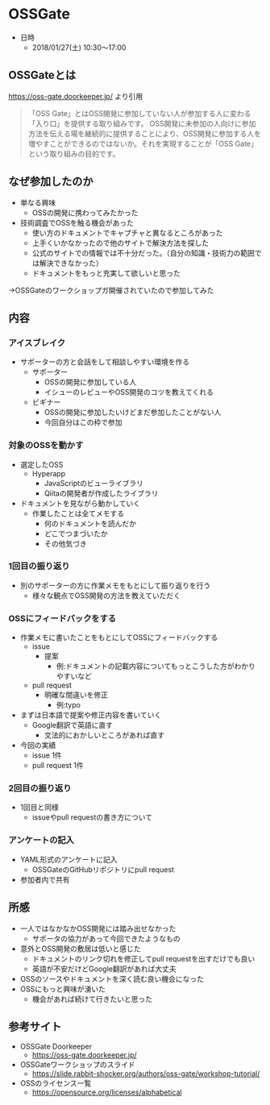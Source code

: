 # OSSGate

- 日時
    - 2018/01/27(土) 10:30〜17:00

## OSSGateとは

https://oss-gate.doorkeeper.jp/ より引用

>「OSS Gate」とはOSS開発に参加していない人が参加する人に変わる「入り口」を提供する取り組みです。
> OSS開発に未参加の人向けに参加方法を伝える場を継続的に提供することにより、OSS開発に参加する人を増やすことができるのではないか。それを実現することが「OSS Gate」という取り組みの目的です。

## なぜ参加したのか

- 単なる興味
    - OSSの開発に携わってみたかった
- 技術調査でOSSを触る機会があった
    - 使い方のドキュメントでキャプチャと異なるところがあった
    - 上手くいかなかったので他のサイトで解決方法を探した
    - 公式のサイトでの情報では不十分だった。（自分の知識・技術力の範囲では解決できなかった）
    - ドキュメントをもっと充実して欲しいと思った

→OSSGateのワークショップガ開催されていたので参加してみた

## 内容

### アイスブレイク

- サポーターの方と会話をして相談しやすい環境を作る
    - サポーター
        - OSSの開発に参加している人
        - イシューのレビューやOSS開発のコツを教えてくれる
    - ビギナー
        - OSSの開発に参加したいけどまだ参加したことがない人
        - 今回自分はこの枠で参加

### 対象のOSSを動かす

- 選定したOSS
    - Hyperapp
        - JavaScriptのビューライブラリ
        - Qiitaの開発者が作成したライブラリ
- ドキュメントを見ながら動かしていく
    - 作業したことは全てメモする
        - 何のドキュメントを読んだか
        - どこでつまづいたか
        - その他気づき

### 1回目の振り返り

- 別のサポーターの方に作業メモをもとにして振り返りを行う
    - 様々な観点でOSS開発の方法を教えていただく

### OSSにフィードバックをする

- 作業メモに書いたことをもとにしてOSSにフィードバックする
    - issue
        - 提案
            - 例:ドキュメントの記載内容についてもっとこうした方がわかりやすいなど
    - pull request
        - 明確な間違いを修正
            - 例:typo
- まずは日本語で提案や修正内容を書いていく
    - Google翻訳で英語に直す
        - 文法的におかしいところがあれば直す
- 今回の実績
    - issue 1件
    - pull request 1件

### 2回目の振り返り

- 1回目と同様
    - issueやpull requestの書き方について

### アンケートの記入

- YAML形式のアンケートに記入
    - OSSGateのGitHubリポジトリにpull request
- 参加者内で共有

## 所感

- 一人ではなかなかOSS開発には踏み出せなかった
    - サポータの協力があって今回できたようなもの
- 意外とOSS開発の敷居は低いと感じた
    - ドキュメントのリンク切れを修正してpull requestを出すだけでも良い
    - 英語が不安だけどGoogle翻訳があれば大丈夫
- OSSのソースやドキュメントを深く読む良い機会になった
- OSSにもっと興味が湧いた
    - 機会があれば続けて行きたいと思った

## 参考サイト

- OSSGate Doorkeeper
    - https://oss-gate.doorkeeper.jp/
- OSSGateワークショップのスライド
    - https://slide.rabbit-shocker.org/authors/oss-gate/workshop-tutorial/
- OSSのライセンス一覧
    - https://opensource.org/licenses/alphabetical
